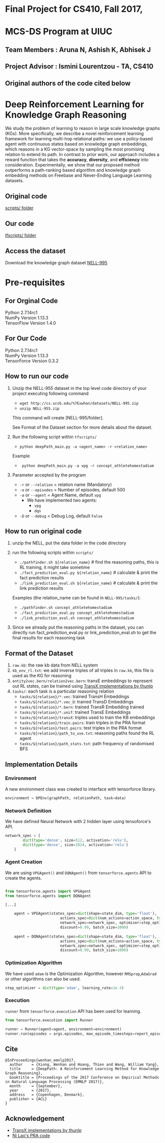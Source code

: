 # Final Project for CS410, Fall 2017, 
# MCS-DS Program at UIUC
## Team Members : Aruna N, Ashish K, Abhisek J
## Project Advisor : Ismini Lourentzou - TA, CS410
## Original authors of the code cited below


# Deep Reinforcement Learning for Knowledge Graph Reasoning
We study the problem of learning to reason in large scale knowledge graphs (KGs). More specifically, we describe a novel reinforcement learning framework for learning multi-hop relational paths: we use a policy-based agent with continuous states based on knowledge graph embeddings, which reasons in a KG vector-space by sampling the most promising relation to extend its path. In contrast to prior work, our approach includes a reward function that takes the **accuracy**, **diversity**, and **efficiency** into consideration. Experimentally, we show that our proposed method outperforms a path-ranking based algorithm and knowledge graph embedding methods on Freebase and Never-Ending Language Learning datasets.

## Original code
[scripts/ folder](https://github.com/ak-org/cs410finalproject/tree/master/scripts)
## Our code 
[tfscripts/ folder](https://github.com/ak-org/cs410finalproject/tree/Tensorforce/tfscripts)

## Access the dataset
Download the knowledge graph dataset [NELL-995](http://cs.ucsb.edu/~xwhan/datasets/NELL-995.zip)

# Pre-requisites
## For Orginal Code
Python 2.7.14rc1   
NumPy Version 1.13.3  
TensorFlow Version 1.4.0  

## For Our Code
Python 2.7.14rc1    
NumPy Version 1.13.3  
TensorForce Version 0.3.2  

## How to run our code
1. Unzip the NELL-955 dataset in the top level code directory of your project executing following command
   * `wget http://cs.ucsb.edu/%7Exwhan/datasets/NELL-995.zip`
   * `unzip NELL-955.zip` 
   
   This command will create [NELL-995/folder]. 
   
   See Format of the Dataset section for more details about the dataset. 
   
   
2. Run the following script within `tfscripts/`
   * ` python deepPath_main.py -a <agent_name> -r <relation_name> `
   
   Example
   * ` python deepPath_main.py -a vpg -r concept_athletehomestadium`
3. Parameter accepted by the program
    - `-r`  or `--relation` = relation name (Mandatory)
    - `-e`  or `--episodes` = Number of episodes, default 500
    - `-a`  or `--agent` = Agent Name, default `vpg`
        - We have implemented two agents:
            - `vpg`
            - `dqn` 
    - `-D`  or `--debug` = Debug Log, default `False`
       
## How to run original code 
1. unzip the NELL, put the data folder in the code directory
2. run the following scripts within `scripts/`
    *   `./pathfinder.sh ${relation_name}`  # find the reasoning paths, this is RL training, it might take sometime
    *   `./fact_prediction_eval.py ${relation_name}` # calculate & print the fact prediction results
    *   `./link_prediction_eval.sh ${relation_name}` # calculate & print the link prediction results

    Examples (the relation_name can be found in `NELL-995/tasks/`):
    * `./pathfinder.sh concept_athletehomestadium` 
    * `./fact_prediction_eval.py concept_athletehomestadium`
    * `./link_prediction_eval.sh concept_athletehomestadium`
3. Since we already put the reasoning paths in the dataset, you can directly run fact_prediction_eval.py or link_prediction_eval.sh to get the final results for each reasoning task

## Format of the Dataset
1. `raw.kb`: the raw kb data from NELL system
2. `kb_env_rl.txt`: we add inverse triples of all triples in `raw.kb`, this file is used as the KG for reasoning
3. `entity2vec.bern/relation2vec.bern`: transE embeddings to represent out RL states, can be trained using [TransX implementations by thunlp](https://github.com/thunlp/Fast-TransX)
4. `tasks/`: each task is a particular reasoning relation
    * `tasks/${relation}/*.vec`: trained TransH Embeddings
    * `tasks/${relation}/*.vec_D`: trained TransD Embeddings
    * `tasks/${relation}/*.bern`: trained TransR Embedding trained
    * `tasks/${relation}/*.unif`: trained TransE Embeddings
    * `tasks/${relation}/transX`: triples used to train the KB embeddings
    * `tasks/${relation}/train.pairs`: train triples in the PRA format
    * `tasks/${relation}/test.pairs`: test triples in the PRA format
    * `tasks/${relation}/path_to_use.txt`: reasoning paths found the RL agent
    * `tasks/${relation}/path_stats.txt`: path frequency of randomised BFS

## Implementation Details

### Environment

A new environment class was created to interface with tensorforce library.

```python
environment = DPEnv(graphPath, relationPath, task=data)
```

### Network Definition
We have defined Neural Network with 2 hidden layer using tensoforce's API.

```python
network_spec = [
        dict(type='dense', size=512, activation='relu'),
        dict(type='dense', size=1024, activation='relu')
    ]
```

### Agent Creation
We are using `VPGAgent()` and `DQNAgent()` from `tensorforce.agents` API to create the agents.

```python

from tensorforce.agents import VPGAgent
from tensorforce.agents import DQNAgent

[...]

    agent = VPGAgent(states_spec=dict(shape=state_dim, type='float'),
                         actions_spec=dict(num_actions=action_space, type='int'),
                         network_spec=network_spec, optimizer=step_optimizer,
                         discount=0.99, batch_size=1000)
  
    agent = DQNAgent(states_spec=dict(shape=state_dim, type='float'),
                         actions_spec=dict(num_actions=action_space, type='int'),
                         network_spec=network_spec, optimizer=step_optimizer,
                         discount=0.99, batch_size=1000)

```

### Optimization Algorithm
We have used `adam` is the Optimization Algorithm, however `RMSprop`,`AdaGrad` or other algorithms can also be used.

```python
step_optimizer = dict(type='adam', learning_rate=1e-3)
```

### Execution
`runner` from `tensorforce.execution` API has been used for learning.

```python
from tensorforce.execution import Runner

runner = Runner(agent=agent, environment=environment)
runner.run(episodes = args.episodes, max_episode_timesteps=report_episodes, episode_finished=episode_finished)

```



## Cite
```
@InProceedings{wenhan_emnlp2017,
  author    = {Xiong, Wenhan and Hoang, Thien and Wang, William Yang},
  title     = {DeepPath: A Reinforcement Learning Method for Knowledge Graph Reasoning},
  booktitle = {Proceedings of the 2017 Conference on Empirical Methods in Natural Language Processing (EMNLP 2017)},
  month     = {September},
  year      = {2017},
  address   = {Copenhagen, Denmark},
  publisher = {ACL}
}
```

## Acknowledgement
* [TransX implementations by thunlp](https://github.com/thunlp/Fast-TransX)
* [Ni Lao's PRA code](http://www.cs.cmu.edu/~nlao/)
